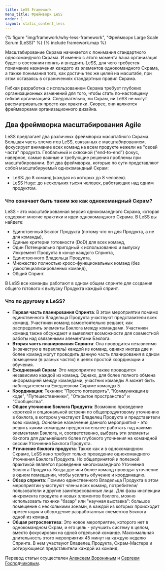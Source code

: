 ```yaml
---
title: LeSS Framework
menu_title: Фреймворк LeSS
order: 1
layout: static_content_less
---
```


<div>
  {% figure "img/framework/why-less-framework", "Фреймворк Large Scale Scrum (LeSS)" %}
  {% include framework.map %}
</div>

Масштабирование Скрама начинается с понимания стандартного однокомандного Скрама. И именно с этого момента ваша организация будет в состоянии понять и внедрить LeSS, для чего требуется понимание назначения каждого из элементов однокомандного Скрама, а также понимания того, как достичь тех же целей на масштабе, при этом оставаясь в ограничениях стандартных правил Скрама.

Гибкая разработка с использованием Скрама требует глубоких организационных изменений для того, чтобы стать по-настоящему гибкой организацией. Следовательно, ни Скрам, ни LeSS не могут рассматриваться просто как практики.  Скорее, они являются фреймворками организационного дизайна.


## Два фреймворка масштабирования Agile

LeSS предлагает два различных фреймворка масштабного Скрама. Большая часть элементов LeSS, связанных с масштабированием, фокусирует внимание всех команд на всем продукте нежели на "своей части" продукта. Глобальный и сквозной (“end-to-end”) фокус, наверное, самые важные и требующие решения проблемы при масштабировании.  Вот два фреймворка, которые по сути представляют собой масштабируемый однокомандный Скрам:

* LeSS: до 8 команд (каждая из которых до 8 человек).
* LeSS Huge: до нескольких тысяч человек, работающих над одним продуктом.

### Что означает быть таким же как однокомандный Скрам?

LeSS - это масштабированная версия однокомандного Скрама, которая содержит многие практики и идеи однокомандного Скрама. В LeSS вы найдете:

* Единственный Бэклог Продукта (потому что он для Продукта, а не для команды),
* Единые критерии готовности (DoD) для всех команд,
* Один Потенциально пригодный к использованию и выпуску Инкремент Продукта в конце каждого Спринта,
* Единственного Владельца Продукта,
* Множество полностью кросс-функциональных команд (без узкоспециализированных команд),
* Общий Спринт.

В LeSS все команды работают в одном общем спринте для создания общего готового к выпуску Продукта каждый спринт.

### Что по другому в LeSS?

* **Первая часть планирования Спринта**: В этом мероприятии помимо единственного Владельца Продукта участвуют представители всех команд. Участники команд самостоятельно решают, как распределить элементы Бэклога между командами. Участники команд также обсуждают и выявляют возможности для совместной работы над связанными  элементами Бэклога.
* **Вторая часть планирования Спринта**: Она проводится независимо (и зачастую в параллель) каждой из команд, однако иногда две и более команд могут проводить данную часть планирования в одном помещении (в разных частях) в целях простой координации и обучения.
* **Ежедневный Скрам**: Это мероприятие также проводится независимо каждой из команд. Однако, для более полного обмена информацией между командами, участник команды А может быть наблюдателем на Ежедневном Скраме команды Б.
* **Координация**: Техники: "Просто поговорить", "Коммуникации в коде", "Путешественники", "Открытое пространство" и "Сообщества".
* **Общее уточнение Бэклога Продукта**: Возможно проведение короткой и опциональной встречи по общепродуктовому уточнению в бэклога, в котором участвуют Владелец Продукта и представители всех команд. Основное назначение данного мероприятия - это решить каким командам предпочтительнее работать над какими элементами Бэклога, и, соответственно, выбрать эти элементы бэклога для дальнейшего более глубокого уточнения на командной сессии Уточнения Бэклога Продукта.
* **Уточнение бэклога продукта**: Также как и в однокомандном Скраме, LeSS явно требует только проведение однокомандного Уточнения Бэклога Продукта. Но общепринятой и полезной практикой является проведение многокомандного Уточнения Бэклога Продукта. Когда две или более команд проводят уточнение в одном помещении, чтобы усилить обучение и координацию.
* **Обзор спринта**: Помимо единственного Владельца Продукта в этом мероприятии участвуют члены всех команд, потребители/пользователи и другие заинтересованные лица. Для фазы инспекции инкремента продукта и новых элементов бэклога, можно использовать техники "базар" или "научная выставка": большое помещение с несколькими зонами, в каждой из которых происходит презентация и обсуждение разработанных элементов Бэклога одной из команд.
* **Общая ретроспектива**: Это новое мероприятие, которого нет в однокомандном Скрам, и его цель - улучшить систему в целом, вместо фокусировки на одной отдельной команде. Максимальная длительность этого мероприятия 45 минут на каждую неделю Спринта. В нем участвуют Владелец Продукта, Скрам-Мастера и ротирующиеся представители каждой из команд.

Перевод статьи осуществлен [Алексеем Ворониным](https://facebook.com/agileinjection) и [Сергеем Господчиковым](https://less.works/ru/profiles/sergey-gospodchikov).
